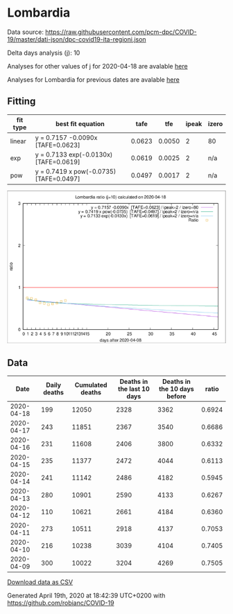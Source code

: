 # Lombardia

Data source: https://raw.githubusercontent.com/pcm-dpc/COVID-19/master/dati-json/dpc-covid19-ita-regioni.json

Delta days analysis (j): 10

Analyses for other values of j for 2020-04-18 are avalable [here](../2020-04-18/README.md)

Analyses for Lombardia for previous dates are avalable [here](../README.md)

## Fitting 
|fit type|best fit equation|tafe|tfe|ipeak|izero|
|-------|-----|--------|------|---|---|
|linear|y = 0.7157 -0.0090x  [TAFE=0.0623]|0.0623|0.0050|2|80|
|exp|y = 0.7133 exp(-0.0130x)  [TAFE=0.0619]|0.0619|0.0025|2|n/a|
|pow|y = 0.7419 x pow(-0.0735)  [TAFE=0.0497]|0.0497|0.0017|2|n/a|

![Plot](COVID-19_lombardia_j10_2020-04-18.png)

## Data
|Date|Daily deaths|Cumulated deaths|Deaths in the last 10 days|Deaths in the 10 days before|ratio|
|----|----------|-----------|-------|--------------------|-----|
|2020-04-18|199|12050|2328|3362|0.6924|
|2020-04-17|243|11851|2367|3540|0.6686|
|2020-04-16|231|11608|2406|3800|0.6332|
|2020-04-15|235|11377|2472|4044|0.6113|
|2020-04-14|241|11142|2486|4182|0.5945|
|2020-04-13|280|10901|2590|4133|0.6267|
|2020-04-12|110|10621|2661|4184|0.6360|
|2020-04-11|273|10511|2918|4137|0.7053|
|2020-04-10|216|10238|3039|4104|0.7405|
|2020-04-09|300|10022|3204|4269|0.7505|

[Download data as CSV](COVID-19_lombardia_j10_2020-04-18.csv)

Generated April 19th, 2020 at 18:42:39 UTC+0200 with https://github.com/robianc/COVID-19
